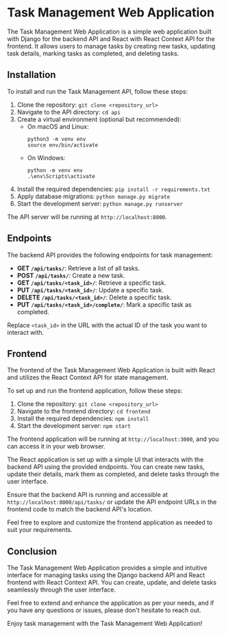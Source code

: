 # Task Management Web Application

The Task Management Web Application is a simple web application built with Django for the backend API and React with React Context API for the frontend. It allows users to manage tasks by creating new tasks, updating task details, marking tasks as completed, and deleting tasks.

## Installation

To install and run the Task Management API, follow these steps:

1. Clone the repository: `git clone <repository_url>`
2. Navigate to the API directory: `cd api`
3. Create a virtual environment (optional but recommended):
   - On macOS and Linux:
     ```
     python3 -m venv env
     source env/bin/activate
     ```
   - On Windows:
     ```
     python -m venv env
     .\env\Scripts\activate
     ```
4. Install the required dependencies: `pip install -r requirements.txt`
5. Apply database migrations: `python manage.py migrate`
6. Start the development server: `python manage.py runserver`

The API server will be running at `http://localhost:8000`.

## Endpoints

The backend API provides the following endpoints for task management:

- **GET `/api/tasks/`**: Retrieve a list of all tasks.
- **POST `/api/tasks/`**: Create a new task.
- **GET `/api/tasks/<task_id>/`**: Retrieve a specific task.
- **PUT `/api/tasks/<task_id>/`**: Update a specific task.
- **DELETE `/api/tasks/<task_id>/`**: Delete a specific task.
- **PUT `/api/tasks/<task_id>/complete/`**: Mark a specific task as completed.





Replace `<task_id>` in the URL with the actual ID of the task you want to interact with.

## Frontend

The frontend of the Task Management Web Application is built with React and utilizes the React Context API for state management.

To set up and run the frontend application, follow these steps:

1. Clone the repository: `git clone <repository_url>`
2. Navigate to the frontend directory: `cd frontend`
3. Install the required dependencies: `npm install`
4. Start the development server: `npm start`

The frontend application will be running at `http://localhost:3000`, and you can access it in your web browser.

The React application is set up with a simple UI that interacts with the backend API using the provided endpoints. You can create new tasks, update their details, mark them as completed, and delete tasks through the user interface.

Ensure that the backend API is running and accessible at `http://localhost:8000/api/tasks/` or update the API endpoint URLs in the frontend code to match the backend API's location.

Feel free to explore and customize the frontend application as needed to suit your requirements.

## Conclusion

The Task Management Web Application provides a simple and intuitive interface for managing tasks using the Django backend API and React frontend with React Context API. You can create, update, and delete tasks seamlessly through the user interface.

Feel free to extend and enhance the application as per your needs, and if you have any questions or issues, please don't hesitate to reach out.

Enjoy task management with the Task Management Web Application!
